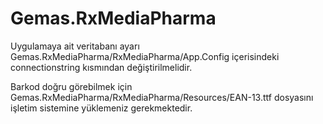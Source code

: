 # Gemas.RxMediaPharma

Uygulamaya ait veritabanı ayarı Gemas.RxMediaPharma/RxMediaPharma/App.Config içerisindeki connectionstring kısmından değiştirilmelidir.

Barkod doğru görebilmek için Gemas.RxMediaPharma/RxMediaPharma/Resources/EAN-13.ttf dosyasını işletim sistemine yüklemeniz gerekmektedir.
